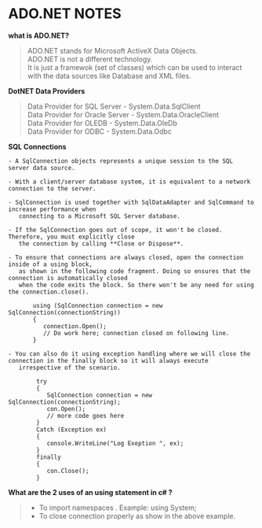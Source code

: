 # ADO.NET NOTES

**what is ADO.NET?** 
   > ADO.NET stands for Microsoft ActiveX Data Objects.  
   > ADO.NET is not a different technology.  
   > It is just a framewok (set of classes) which can be used to interact with the data sources like Database and XML files.  

**DotNET Data Providers**  
   > Data Provider for SQL Server - System.Data.SqlClient  
   > Data Provider for Oracle Server - System.Data.OracleClient  
   > Data Provider for OLEDB - System.Data.OleDb  
   > Data Provider for ODBC - System.Data.Odbc  

**SQL Connections**

    - A SqlConnection objects represents a unique session to the SQL server data source.
   
    - With a client/server database system, it is equivalent to a network connection to the server.
   
    - SqlConnection is used together with SqlDataAdapter and SqlCommand to increase performance when 
       connecting to a Microsoft SQL Server database.
       
    - If the SqlConnection goes out of scope, it won't be closed. Therefore, you must explicitly close
       the connection by calling **Close or Dispose**.
       
    - To ensure that connections are always closed, open the connection inside of a using block, 
       as shown in the following code fragment. Doing so ensures that the connection is automatically closed
       when the code exits the block. So there won't be any need for using the connection.close().
       
           using (SqlConnection connection = new SqlConnection(connectionString))
           {
              connection.Open();
              // Do work here; connection closed on following line.
           }
       
    - You can also do it using exception handling where we will close the connection in the finally block so it will always execute 
       irrespective of the scenario.   
       
            try  
            {  
               SqlConnection connection = new SqlConnection(connectionString);  
               con.Open();  
               // more code goes here
            }  
            Catch (Exception ex)  
            {  
               console.WriteLine("Log Exeption ", ex);  
            }  
            finally  
            {  
               con.Close();  
            } 
         
**What are the 2 uses of an using statement in c# ?**
   > - To import namespaces . Example: using System;
   > - To close connection properly as show in the above example.
